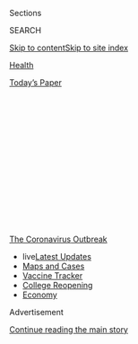 <div id="app">

<div>

<div>

<div>

<div class="NYTAppHideMasthead css-1q2w90k e1suatyy0">

<div class="section css-ui9rw0 e1suatyy2">

<div class="css-eph4ug er09x8g0">

<div class="css-6n7j50">

</div>

<span class="css-1dv1kvn">Sections</span>

<div class="css-10488qs">

<span class="css-1dv1kvn">SEARCH</span>

</div>

[Skip to content](#site-content)[Skip to site
index](#site-index)

</div>

<div id="masthead-section-label" class="css-1wr3we4 eaxe0e00">

[Health](https://www.nytimes3xbfgragh.onion/section/health)

</div>

<div class="css-10698na e1huz5gh0">

</div>

</div>

<div id="masthead-bar-one" class="section hasLinks css-15hmgas e1csuq9d3">

<div class="css-uqyvli e1csuq9d0">

</div>

<div class="css-1uqjmks e1csuq9d1">

</div>

<div class="css-9e9ivx">

[](https://myaccount.nytimes3xbfgragh.onion/auth/login?response_type=cookie&client_id=vi)

</div>

<div class="css-1bvtpon e1csuq9d2">

[Today’s
Paper](https://www.nytimes3xbfgragh.onion/section/todayspaper)

</div>

</div>

</div>

</div>

<div data-aria-hidden="false">

<div id="site-content" data-role="main">

<div>

<div class="css-1aor85t" style="opacity:0.000000001;z-index:-1;visibility:hidden">

<div class="css-1hqnpie">

<div class="css-epjblv">

<span class="css-17xtcya">[Health](/section/health)</span><span class="css-x15j1o">|</span><span class="css-fwqvlz">U.S.
Coronavirus Cases Are Rising Sharply, but Deaths Are Still
Down</span>

</div>

<div class="css-k008qs">

<div class="css-1iwv8en">

<span class="css-18z7m18"></span>

<div>

</div>

</div>

<span class="css-1n6z4y">https://nyti.ms/2AsIgtn</span>

<div class="css-1705lsu">

<div class="css-4xjgmj">

<div class="css-4skfbu" data-role="toolbar" data-aria-label="Social Media Share buttons, Save button, and Comments Panel with current comment count" data-testid="share-tools">

  - 
  - 
  - 
  - 
    
    <div class="css-6n7j50">
    
    </div>

  - 

</div>

</div>

</div>

</div>

</div>

</div>

<div id="NYT_TOP_BANNER_REGION" class="css-13pd83m">

<div>

<div id="styln-prism-menu-1592847958612" class="section interactive-content interactive-size-medium css-1edisqu">

<div class="css-17ih8de interactive-body">

<div id="scroll-container" class="css-1gj85ro">

[<span class="styln-title-wrap"><span class="css-1pje3qr">The
Coronavirus</span><span class="css-1pje3qr">
Outbreak</span></span>](https://www.nytimes3xbfgragh.onion/news-event/coronavirus?action=click&pgtype=Article&state=default&region=TOP_BANNER&context=storylines_menu)

  - <span class="css-kqxiym" data-emphasize="true">live</span>[Latest
    Updates](https://www.nytimes3xbfgragh.onion/2020/08/04/world/coronavirus-cases.html?action=click&pgtype=Article&state=default&region=TOP_BANNER&context=storylines_menu)
  - [Maps and
    Cases](https://www.nytimes3xbfgragh.onion/interactive/2020/us/coronavirus-us-cases.html?action=click&pgtype=Article&state=default&region=TOP_BANNER&context=storylines_menu)
  - [Vaccine
    Tracker](https://www.nytimes3xbfgragh.onion/interactive/2020/science/coronavirus-vaccine-tracker.html?action=click&pgtype=Article&state=default&region=TOP_BANNER&context=storylines_menu)
  - [College
    Reopening](https://www.nytimes3xbfgragh.onion/2020/08/02/us/covid-college-reopening.html?action=click&pgtype=Article&state=default&region=TOP_BANNER&context=storylines_menu)
  - [Economy](https://www.nytimes3xbfgragh.onion/live/2020/08/04/business/stock-market-today-coronavirus?action=click&pgtype=Article&state=default&region=TOP_BANNER&context=storylines_menu)

</div>

</div>

</div>

</div>

</div>

<div id="top-wrapper" class="css-1sy8kpn">

<div id="top-slug" class="css-l9onyx">

Advertisement

</div>

[Continue reading the main
story](#after-top)

<div class="ad top-wrapper" style="text-align:center;height:100%;display:block;min-height:250px">

<div id="top" class="place-ad" data-position="top" data-size-key="top">

</div>

</div>

<div id="after-top">

</div>

</div>

<div>

<div id="sponsor-wrapper" class="css-1hyfx7x">

<div id="sponsor-slug" class="css-19vbshk">

Supported by

</div>

[Continue reading the main
story](#after-sponsor)

<div id="sponsor" class="ad sponsor-wrapper" style="text-align:center;height:100%;display:block">

</div>

<div id="after-sponsor">

</div>

</div>

<div class="css-186x18t">

</div>

<div class="css-1vkm6nb ehdk2mb0">

# U.S. Coronavirus Cases Are Rising Sharply, but Deaths Are Still Down

</div>

This seemingly counterintuitive trend might not last, experts said. But
the nation can still learn from the
decline.

<div class="css-79elbk" data-testid="photoviewer-wrapper">

<div class="css-z3e15g" data-testid="photoviewer-wrapper-hidden">

</div>

<div class="css-1a48zt4 ehw59r15" data-testid="photoviewer-children">

![<span class="css-16f3y1r e13ogyst0" data-aria-hidden="true">Individuals
waited in line to be tested at a coronavirus testing site at Alliant
Energy Center in Madison, Wis., on July
1.</span><span class="css-cnj6d5 e1z0qqy90" itemprop="copyrightHolder"><span class="css-1ly73wi e1tej78p0">Credit...</span><span><span>Lauren
Justice for The New York
Times</span></span></span>](https://static01.graylady3jvrrxbe.onion/images/2020/07/03/science/03virus-deathrates/merlin_174113760_429dffad-438b-44b4-aaa4-2c6113a95001-articleLarge.jpg?quality=75&auto=webp&disable=upscale)

</div>

</div>

<div class="css-18e8msd">

<div class="css-vp77d3 epjyd6m0">

<div class="css-1baulvz">

By [<span class="css-1baulvz last-byline" itemprop="name">Katherine J.
Wu</span>](https://www.nytimes3xbfgragh.onion/by/katherine-j--wu)

</div>

</div>

  - 
    
    <div class="css-ld3wwf e16638kd2">
    
    Published July 3, 2020Updated July 22,
    2020
    
    </div>

  - 
    
    <div class="css-4xjgmj">
    
    <div class="css-pvvomx" data-role="toolbar" data-aria-label="Social Media Share buttons, Save button, and Comments Panel with current comment count" data-testid="share-tools">
    
      - 
      - 
      - 
      - 
        
        <div class="css-6n7j50">
        
        </div>
    
      - 
    
    </div>
    
    </div>

</div>

</div>

<div class="section meteredContent css-1r7ky0e" name="articleBody" itemprop="articleBody">

<div class="css-1fanzo5 StoryBodyCompanionColumn">

<div class="css-53u6y8">

After a minor late-spring lull, the number of confirmed
[coronavirus](https://www.nytimes3xbfgragh.onion/2020/07/22/us/florida-mother-2-children-covid-19.html)
cases in the United States is [once again on the
rise](https://www.nytimes3xbfgragh.onion/interactive/2020/us/coronavirus-us-cases.html).
States like Arizona, Florida and Texas are seeing some of their highest
numbers to date, and as the nation hurtles further into summer, the
surge shows few signs of stopping.

And yet the virus appears to be killing fewer of the people it infects.
In April and May, Covid-19, the disease caused by the coronavirus, led
to as many as 3,000
[deaths](https://www.nytimes3xbfgragh.onion/2020/07/22/us/florida-mother-2-children-covid-19.html)
per day, and claimed the lives of roughly 7 to 8 percent of Americans
known to have been infected. The number of daily deaths is [now closer
to 600](https://www.nytimes3xbfgragh.onion/2020/07/02/briefing/coronavirus-jobs-numbers-joe-biden-your-thursday-briefing.html),
and the death rate is less than 5 percent.

In general, experts see three broad reasons for the downward trend in
the rate of coronavirus deaths: testing, treatment and a shift in whom
the virus is infecting. The relative contribution of these factors is
not yet clear. And because death reports can lag diagnoses by weeks, the
current rise in coronavirus cases could still portend increases in
mortality in the days to come.

## Testing on the rise

Since mid-March, when the coronavirus was declared a national emergency,
diagnostic testing for the coronavirus has risen significantly. More
than 600,000 tests are administered each day in the United States, up
from about 100,000 per day in early spring. Although the nation is still
falling short of the [millions of daily tests that experts have called
for](https://www.kff.org/coronavirus-policy-watch/what-testing-capacity-do-we-need/),
the increased testing has identified many more infected individuals with
mild or no symptoms, driving down the overall proportion of patients who
die from Covid-19, said Caitlin Rivers, a senior scholar at the Johns
Hopkins Center for Health Security.

</div>

</div>

<div class="css-1fanzo5 StoryBodyCompanionColumn">

<div class="css-53u6y8">

And with more tests available, infections are often identified earlier,
“which allows us to intervene earlier,” said Saskia Popescu, a
hospital epidemiologist and infectious disease expert in Arizona. Many
treatments seem to work best when given well before people are at
death’s door.

As the weeks have worn on, doctors and nurses have also gained a better
handle on how to treat the coronavirus. In several states, emergency
departments are [no longer overflowing](https://covidtracking.com/data);
between April and June, nationwide hospitalizations dropped to less than
30,000 from nearly 60,000, [according to the Covid Tracking
Project](https://covidtracking.com/data/us-daily). That may have eased
the strain on exhausted employees and limited medical supply chains,
including those that keep lifesaving equipment like ventilators in
stock, said Dr. Taison Bell, a physician specializing in infectious
disease and pulmonary and critical care at the University of Virginia.
Under less pressure, hospitals are now “better able to take care of
critically ill patients,” he said.

## More and better treatments

Health care workers have also become more knowledgeable about promising
treatments and palliative care options to combat the coronavirus and its
effects. For instance, prone positioning, in which patients are flipped
onto their stomachs, can [ease respiratory
distress](https://jamanetwork.com/journals/jamainternalmedicine/fullarticle/2767575)
by [opening up the
lungs](https://www.nytimes3xbfgragh.onion/2020/05/13/health/coronavirus-proning-lungs.html).
Critically ill individuals are also now known to be vulnerable to
[excessive blood
clotting](https://www.nytimes3xbfgragh.onion/2020/05/14/health/coronavirus-strokes.html),
and may [benefit from blood
thinners](https://ashpublications.org/blood/article/135/23/2033/454646/COVID-19-and-its-implications-for-thrombosis-and).
And the steroid [dexamethasone appears to reduce
deaths](https://www.nytimes3xbfgragh.onion/2020/06/16/world/europe/dexamethasone-coronavirus-covid.html)
among patients with severe Covid-19, although the data demonstrating
this emerged only recently. (Another drug, an antiviral called
remdesivir, seems to [speed
recovery](https://www.nytimes3xbfgragh.onion/2020/05/23/health/coronavirus-remdesivir.html),
but does not appear to have notable effects on
mortality.)

<div id="NYT_MAIN_CONTENT_1_REGION" class="css-9tf9ac">

<div>

<div id="styln-covid-updates-world" class="section interactive-content interactive-size-medium css-1ftcdic">

<div class="css-17ih8de interactive-body">

<div id="styln-briefing-block" data-asset-id="QXJ0aWNsZTpueXQ6Ly9hcnRpY2xlLzNhNGMwYWI5LWIwY2QtNWQwOS1hZTgwLTdjMGU3ZTA1OWQ2OA==">

<div class="briefing-block-header-section">

# [Latest Updates: Global Coronavirus Outbreak](https://www.nytimes3xbfgragh.onion/2020/08/04/world/coronavirus-cases.html?action=click&pgtype=Article&state=default&region=MAIN_CONTENT_1&context=storylines_live_updates)

<div class="briefing-block-ts">

Updated 2020-08-04T22:07:26.192Z

</div>

</div>

  - [As talks drag on, McConnell signals openness to jobless aid
    extension that Republicans have
    opposed.](https://www.nytimes3xbfgragh.onion/2020/08/04/world/coronavirus-cases.html?action=click&pgtype=Article&state=default&region=MAIN_CONTENT_1&context=storylines_live_updates#link-2daa96b5)
  - [Novavax sees encouraging results from two studies of its
    experimental
    vaccine.](https://www.nytimes3xbfgragh.onion/2020/08/04/world/coronavirus-cases.html?action=click&pgtype=Article&state=default&region=MAIN_CONTENT_1&context=storylines_live_updates#link-1228a480)
  - [Public and private schools in Maryland and elsewhere are divided
    over in-person
    instruction.](https://www.nytimes3xbfgragh.onion/2020/08/04/world/coronavirus-cases.html?action=click&pgtype=Article&state=default&region=MAIN_CONTENT_1&context=storylines_live_updates#link-4825b93)

<div class="briefing-block-footer">

<div class="briefing-block-footer-meta">

[See more
updates](https://www.nytimes3xbfgragh.onion/2020/08/04/world/coronavirus-cases.html?action=click&pgtype=Article&state=default&region=MAIN_CONTENT_1&context=storylines_live_updates)

</div>

<div class="briefing-block-briefinglinks">

<span>More live coverage:</span>
[Markets](https://www.nytimes3xbfgragh.onion/live/2020/08/04/business/stock-market-today-coronavirus?action=click&pgtype=Article&state=default&region=MAIN_CONTENT_1&context=storylines_live_updates)

</div>

</div>

</div>

</div>

</div>

</div>

</div>

“Before, it felt like we were stumbling in the dark,” Dr. Bell said. “It
feels a little bit better now.”

## A new patient population

A shifting patient population is probably also altering the disease’s
dynamics. Coronavirus-related hospitalizations [increase with
age](https://www.cdc.gov/coronavirus/2019-ncov/covid-data/covidview/index.html),
and elderly individuals remain some of those hardest hit by the
coronavirus; [patients over 65 account for eight out of 10 deaths from
Covid-19](https://www.cdc.gov/coronavirus/2019-ncov/need-extra-precautions/older-adults.html),
according to the Centers for Disease Control and Prevention. But
[younger people now make up a growing proportion of
cases](https://www.nytimes3xbfgragh.onion/2020/06/25/us/coronavirus-cases-young-people.html),
and they are less likely to die from the disease. In Arizona, people
ages 20 to 44 now account for nearly half of all cases. In Florida,
which just recorded [more than 10,000 new
cases](https://www.reuters.com/article/us-health-coronavirus-usa-florida/florida-shatters-records-with-over-10000-new-covid-19-cases-in-single-day-idUSKBN243299)
in a single day, the median age of residents testing positive has
dropped to 35 from 65. And in Texas, more than half of those testing
positive are [under the age
of 50](https://txdshs.maps.arcgis.com/apps/opsdashboard/index.html#/ed483ecd702b4298ab01e8b9cafc8b83).

</div>

</div>

<div class="css-1fanzo5 StoryBodyCompanionColumn">

<div class="css-53u6y8">

Numerous states recently began reopening their economies, which might be
driving some of the youthful bias, said Natalie Dean, an infectious
disease epidemiologist in Florida, where new cases are hitting record
highs. People in their 20s and 30s have returned to bars and beaches;
working-age employees have resumed jobs that cannot be done from home.

“We know that’s high-risk,” Dr. Dean said. “We’re hearing a lot of
reports of clusters being linked to these places” as they open back up.

At the same time, elderly individuals, as well as those with [underlying
health conditions thought to exacerbate
Covid-19](https://www.nytimes3xbfgragh.onion/2020/06/15/health/coronavirus-underlying-conditions.html),
may be warier of exposure, said C. Brandon Ogbunu, a computational
biologist and disease ecologist at Yale University. “Early on, this
disease ripped through older populations with such aggression,” he said.
“It’s possible that’s where the message was felt the most strongly.”

Moreover, nursing homes and other facilities that harbor vulnerable
populations may be working harder to protect their residents, Dr. Dean
said. In general, “We now have a better set of tools to keep our
communities safer,” he said. “More people are wearing masks. We’re
better at sanitizing things.”

Of course, “Young people don’t live in isolation,” Dr. Bell said. They
are still mingling with older members of the population — potentially
seeding transmission events that have yet to appear.

## Looking ahead

Experts can’t be sure, but behaviors like mask wearing, physical
distancing and hygiene may also be reducing the dose of coronavirus that
people encounter in the population at large, Dr. Dean said. The amount
of virus that individuals carry [may influence the severity of their
symptoms](https://www.nytimes3xbfgragh.onion/2020/05/29/health/coronavirus-transmission-dose.html).
But so far, there is no evidence that this dynamic is contributing to
the lower mortality rate in the United
States.

<div id="NYT_MAIN_CONTENT_3_REGION" class="css-9tf9ac">

<div>

<div id="styln-prism-freeform-1594220623585" class="section interactive-content interactive-size-medium css-1ftcdic">

<div class="css-17ih8de interactive-body">

<div id="prism-freeform-block-85410" class="css-19mumt8" data-role="complementary" data-storyline="The Coronavirus Outbreak" data-truncated="true" tabindex="0">

<div class="css-a8d9oz">

<div class="css-eb027h">

[](https://www.nytimes3xbfgragh.onion/news-event/coronavirus?action=click&pgtype=Article&state=default&region=MAIN_CONTENT_3&context=storylines_faq)

### The Coronavirus Outbreak ›

#### Frequently Asked Questions

Updated August 4, 2020

  - #### I have antibodies. Am I now immune?
    
      - As of right now,[that seems likely, for at least several
        months.](https://www.nytimes3xbfgragh.onion/2020/07/22/health/covid-antibodies-herd-immunity.html?action=click&pgtype=Article&state=default&region=MAIN_CONTENT_3&context=storylines_faq)
        There have been frightening accounts of people suffering what
        seems to be a second bout of Covid-19. But experts say these
        patients may have a drawn-out course of infection, with the
        virus taking a slow toll weeks to months after initial exposure.
        People infected with the coronavirus typically
        [produce](https://www.nature.com/articles/s41586-020-2456-9)
        immune molecules called antibodies, which are [protective
        proteins made in response to an
        infection](https://www.nytimes3xbfgragh.onion/2020/05/07/health/coronavirus-antibody-prevalence.html?action=click&pgtype=Article&state=default&region=MAIN_CONTENT_3&context=storylines_faq)[.
        These antibodies
        may](https://www.nytimes3xbfgragh.onion/2020/05/07/health/coronavirus-antibody-prevalence.html?action=click&pgtype=Article&state=default&region=MAIN_CONTENT_3&context=storylines_faq)
        last in the body [only two to three
        months](https://www.nature.com/articles/s41591-020-0965-6),
        which may seem worrisome, but that’s perfectly normal after an
        acute infection subsides, said Dr. Michael Mina, an immunologist
        at Harvard University. It may be possible to get the coronavirus
        again, but it’s highly unlikely that it would be possible in a
        short window of time from initial infection or make people
        sicker the second time.

  - #### I’m a small-business owner. Can I get relief?
    
      - The [stimulus bills enacted in
        March](https://www.nytimes3xbfgragh.onion/article/small-business-loans-stimulus-grants-freelancers-coronavirus.html?action=click&pgtype=Article&state=default&region=MAIN_CONTENT_3&context=storylines_faq)
        offer help for the millions of American small businesses. Those
        eligible for aid are businesses and nonprofit organizations with
        fewer than 500 workers, including sole proprietorships,
        independent contractors and freelancers. Some larger companies
        in some industries are also eligible. The help being offered,
        which is being managed by the Small Business Administration,
        includes the Paycheck Protection Program and the Economic Injury
        Disaster Loan program. But lots of folks have [not yet seen
        payouts.](https://www.nytimes3xbfgragh.onion/interactive/2020/05/07/business/small-business-loans-coronavirus.html?action=click&pgtype=Article&state=default&region=MAIN_CONTENT_3&context=storylines_faq)
        Even those who have received help are confused: The rules are
        draconian, and some are stuck sitting on [money they don’t know
        how to
        use.](https://www.nytimes3xbfgragh.onion/2020/05/02/business/economy/loans-coronavirus-small-business.html?action=click&pgtype=Article&state=default&region=MAIN_CONTENT_3&context=storylines_faq)
        Many small-business owners are getting less than they expected
        or [not hearing anything at
        all.](https://www.nytimes3xbfgragh.onion/2020/06/10/business/Small-business-loans-ppp.html?action=click&pgtype=Article&state=default&region=MAIN_CONTENT_3&context=storylines_faq)

  - #### What are my rights if I am worried about going back to work?
    
      - Employers have to provide [a safe
        workplace](https://www.osha.gov/SLTC/covid-19/standards.html)
        with policies that protect everyone equally. [And if one of your
        co-workers tests positive for the coronavirus, the
        C.D.C.](https://www.nytimes3xbfgragh.onion/article/coronavirus-money-unemployment.html?action=click&pgtype=Article&state=default&region=MAIN_CONTENT_3&context=storylines_faq)
        has said that [employers should tell their
        employees](https://www.cdc.gov/coronavirus/2019-ncov/community/guidance-business-response.html)
        -- without giving you the sick employee’s name -- that they may
        have been exposed to the virus.

  - #### Should I refinance my mortgage?
    
      - [It could be a good
        idea,](https://www.nytimes3xbfgragh.onion/article/coronavirus-money-unemployment.html?action=click&pgtype=Article&state=default&region=MAIN_CONTENT_3&context=storylines_faq)
        because mortgage rates have [never been
        lower.](https://www.nytimes3xbfgragh.onion/2020/07/16/business/mortgage-rates-below-3-percent.html?action=click&pgtype=Article&state=default&region=MAIN_CONTENT_3&context=storylines_faq)
        Refinancing requests have pushed mortgage applications to some
        of the highest levels since 2008, so be prepared to get in line.
        But defaults are also up, so if you’re thinking about buying a
        home, be aware that some lenders have tightened their standards.

  - #### What is school going to look like in September?
    
      - It is unlikely that many schools will return to a normal
        schedule this fall, requiring the grind of [online
        learning](https://www.nytimes3xbfgragh.onion/2020/06/05/us/coronavirus-education-lost-learning.html?action=click&pgtype=Article&state=default&region=MAIN_CONTENT_3&context=storylines_faq),
        [makeshift child
        care](https://www.nytimes3xbfgragh.onion/2020/05/29/us/coronavirus-child-care-centers.html?action=click&pgtype=Article&state=default&region=MAIN_CONTENT_3&context=storylines_faq)
        and [stunted
        workdays](https://www.nytimes3xbfgragh.onion/2020/06/03/business/economy/coronavirus-working-women.html?action=click&pgtype=Article&state=default&region=MAIN_CONTENT_3&context=storylines_faq)
        to continue. California’s two largest public school districts —
        Los Angeles and San Diego — said on July 13, that [instruction
        will be remote-only in the
        fall](https://www.nytimes3xbfgragh.onion/2020/07/13/us/lausd-san-diego-school-reopening.html?action=click&pgtype=Article&state=default&region=MAIN_CONTENT_3&context=storylines_faq),
        citing concerns that surging coronavirus infections in their
        areas pose too dire a risk for students and teachers. Together,
        the two districts enroll some 825,000 students. They are the
        largest in the country so far to abandon plans for even a
        partial physical return to classrooms when they reopen in
        August. For other districts, the solution won’t be an
        all-or-nothing approach. [Many
        systems](https://bioethics.jhu.edu/research-and-outreach/projects/eschool-initiative/school-policy-tracker/),
        including the nation’s largest, New York City, are devising
        [hybrid
        plans](https://www.nytimes3xbfgragh.onion/2020/06/26/us/coronavirus-schools-reopen-fall.html?action=click&pgtype=Article&state=default&region=MAIN_CONTENT_3&context=storylines_faq)
        that involve spending some days in classrooms and other days
        online. There’s no national policy on this yet, so check with
        your municipal school system regularly to see what is happening
        in your
community.

<div id="styln-survey-component-85410" class="styln-survey-component" data-surveyname="faq" data-surveystoryline="coronavirus">

</div>

</div>

<div class="css-6mllg9">

</div>

<div class="css-pmm6ed">

<span class="css-5gimkt"></span>

</div>

</div>

</div>

</div>

</div>

</div>

</div>

There is also no indication that the death rate is lower because the
coronavirus itself has become less deadly, Dr. Ogbunu said. Mutation is
a normal part of any virus’s evolutionary trajectory, but these genetic
changes are [often
inconsequential](https://undark.org/2020/05/14/covid-19-evolution-mutation/).

</div>

</div>

<div class="css-1fanzo5 StoryBodyCompanionColumn">

<div class="css-53u6y8">

Given the recent rise in infections, the dip in coronavirus mortality
will not necessarily last. As more people socialize, those with milder
infections might end up ferrying the pathogen to vulnerable individuals.
As states reopen, local leaders are urging residents to continue
physical distancing and to wear masks. But even tempered by warnings,
moves back toward normalcy could inadvertently signal to people that the
worst is already over, Dr. Popescu said.

Experts are also reluctant to place too much emphasis on falling death
rates. “We’re training a lot of attention on the idea of mortality,”
said Dr. Jennifer Tsai, an emergency medicine physician at Yale
University. Behind that picture, she added, there is a great deal of
suffering. Reports from around the world have painted a sobering
portrait of [chronic Covid-19
syndromes](https://www.nytimes3xbfgragh.onion/2020/07/01/health/coronavirus-recovery-survivors.html),
some of which last for months. Patients may be saddled with physical and
emotional distress that persists long after the virus has left their
bodies.

“Death is not the only outcome,” Dr. Dean said. And people marginalized
by race, ethnicity and social standing will inevitably [bear more of the
disease
burden](https://www.cdc.gov/coronavirus/2019-ncov/covid-data/covidview/index.html)
than others, Dr. Tsai added. “The risk and the mortality is going to be
passed on to the most vulnerable, no matter who gets infected first,”
she said.

Recent upswings in coronavirus case numbers leave experts apprehensive
of what’s to come. Death, when it occurs, tends to trail infection [by
about two to four
weeks](https://www.cdc.gov/coronavirus/2019-ncov/hcp/clinical-guidance-management-patients.html).
Early on in the pandemic, when testing focused on patients with
worrisome symptoms, the typical lag between case and death reporting was
a week or two. Now that diagnostic testing is more widespread, that
interval has widened.

Two weeks into a new round of coronavirus cases, the United States may
be verging on another wave of deaths. Already, hospitalizations have
begun [an alarming
upsurge](https://www.washingtonpost.com/nation/2020/06/23/coronavirus-live-updates-us/)
in several states.

“I think the next two to three weeks will be very telling,” Dr. Popescu
said.

***\[*[*Like the Science Times page on
Facebook.*](http://on.fb.me/1paTQ1h)** ****** *| Sign up for the*
**[*Science Times newsletter.*](http://nyti.ms/1MbHaRU)*\]***

</div>

</div>

<div>

</div>

</div>

<div>

</div>

<div>

</div>

<div>

</div>

<div>

<div id="bottom-wrapper" class="css-1ede5it">

<div id="bottom-slug" class="css-l9onyx">

Advertisement

</div>

[Continue reading the main
story](#after-bottom)

<div id="bottom" class="ad bottom-wrapper" style="text-align:center;height:100%;display:block;min-height:90px">

</div>

<div id="after-bottom">

</div>

</div>

</div>

</div>

</div>

## Site Index

<div>

</div>

## Site Information Navigation

  - [© <span>2020</span> <span>The New York Times
    Company</span>](https://help.nytimes3xbfgragh.onion/hc/en-us/articles/115014792127-Copyright-notice)

<!-- end list -->

  - [NYTCo](https://www.nytco.com/)
  - [Contact
    Us](https://help.nytimes3xbfgragh.onion/hc/en-us/articles/115015385887-Contact-Us)
  - [Work with us](https://www.nytco.com/careers/)
  - [Advertise](https://nytmediakit.com/)
  - [T Brand Studio](http://www.tbrandstudio.com/)
  - [Your Ad
    Choices](https://www.nytimes3xbfgragh.onion/privacy/cookie-policy#how-do-i-manage-trackers)
  - [Privacy](https://www.nytimes3xbfgragh.onion/privacy)
  - [Terms of
    Service](https://help.nytimes3xbfgragh.onion/hc/en-us/articles/115014893428-Terms-of-service)
  - [Terms of
    Sale](https://help.nytimes3xbfgragh.onion/hc/en-us/articles/115014893968-Terms-of-sale)
  - [Site
    Map](https://spiderbites.nytimes3xbfgragh.onion)
  - [Help](https://help.nytimes3xbfgragh.onion/hc/en-us)
  - [Subscriptions](https://www.nytimes3xbfgragh.onion/subscription?campaignId=37WXW)

</div>

</div>

</div>

</div>
